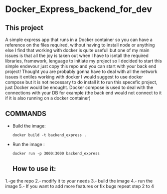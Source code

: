 # Docker_Express_backend_for_dev
## This project
 A simple express app that runs in a Docker container  so you can have a reference  on the files required, without having to install node or anything else
 I find that working with docker is quite usefull but one of my main issues is that all the joy is taken out when I have to isntall the required libraries, framework, lenguage to initiate my project
 so I decided to start this simple endevour just copy this repo and you can start with your back end project!
 Thought you are probably gonna have to deal with all the network issues it entiles working with docker 
 I would suggest to use docker compose but it is not necessary to do install it to run this specefic project, just Docker would be enought. Docker compose is used to deal with the connections with your DB for example (the back end would not connect to it if it is also running on a docker container)

 ## COMMANDS
 - Build the image:

       docker build -t backend_express .

- Run the image :
  
      docker run -p 3000:3000 backend_express

  ## How to use it:

1.-ge the repo
2.- modify it to your needs
3.- build the image
4.- run the image
5.- If you want to add more features or fix bugs repeat step 2 to 4
